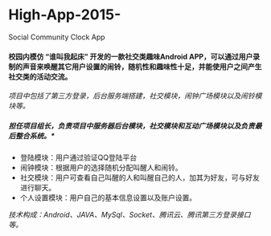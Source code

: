 # High-App-2015-
Social Community Clock App 
#### 校园内模仿 “谁叫我起床” 开发的一款社交类趣味Android APP，可以通过用户录制的声音来唤醒其它用户设置的闹铃，随机性和趣味性十足，并能使用户之间产生社交类的活动交流。
*项目中包括了第三方登录，后台服务端搭建，社交模块，闹钟广场模块以及闹铃模块等。*

##### 担任项目组长，负责项目中服务器后台模块，社交模块和互动广场模块以及负责最后整合系统。*
* 登陆模块：用户通过验证QQ登陆平台
* 闹钟模块：根据用户的选择随机分配叫醒人和闹铃。
* 社交模块：用户可查看自己叫醒的人和叫醒自己的人，加其为好友，可与好友进行聊天。
* 个人设置模块：用户自己的基本信息设置以及账户设置。

*技术构成：Android、JAVA、MySql、Socket、腾讯云、腾讯第三方登录接口等。*
